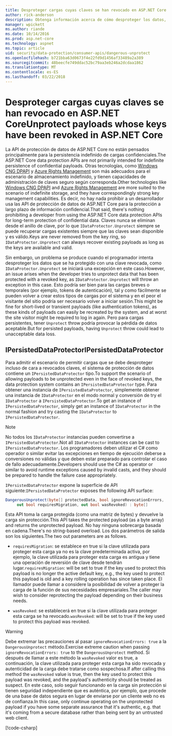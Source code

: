 ```yaml
---
title: Desproteger cargas cuyas claves se han revocado en ASP.NET Core
author: rick-anderson
description: Obtenga información acerca de cómo desproteger los datos, protegidos con claves que ya han sido revocadas, en una aplicación de ASP.NET Core.
manager: wpickett
ms.author: riande
ms.date: 10/14/2016
ms.prod: asp.net-core
ms.technology: aspnet
ms.topic: article
uid: security/data-protection/consumer-apis/dangerous-unprotect
ms.openlocfilehash: b721bba63d0673f4e22fd9d1456af33489a2a389
ms.sourcegitcommit: 48beecfe749ddac52bc79aa3eb246a2dcdaa1862
ms.translationtype: MT
ms.contentlocale: es-ES
ms.lasthandoff: 03/22/2018
---
```

# <a name="unprotect-payloads-whose-keys-have-been-revoked-in-aspnet-core"></a><span data-ttu-id="c3bab-103">Desproteger cargas cuyas claves se han revocado en ASP.NET Core</span><span class="sxs-lookup"><span data-stu-id="c3bab-103">Unprotect payloads whose keys have been revoked in ASP.NET Core</span></span>


<a name="data-protection-consumer-apis-dangerous-unprotect"></a>

<span data-ttu-id="c3bab-104">La API de protección de datos de ASP.NET Core no están pensados principalmente para la persistencia indefinido de cargas confidenciales.</span><span class="sxs-lookup"><span data-stu-id="c3bab-104">The ASP.NET Core data protection APIs are not primarily intended for indefinite persistence of confidential payloads.</span></span> <span data-ttu-id="c3bab-105">Otras tecnologías, como [Windows CNG DPAPI](https://msdn.microsoft.com/library/windows/desktop/hh706794%28v=vs.85%29.aspx) y [Azure Rights Management](https://docs.microsoft.com/rights-management/) son más adecuados para el escenario de almacenamiento indefinido, y tienen capacidades de administración de claves seguro según corresponda.</span><span class="sxs-lookup"><span data-stu-id="c3bab-105">Other technologies like [Windows CNG DPAPI](https://msdn.microsoft.com/library/windows/desktop/hh706794%28v=vs.85%29.aspx) and [Azure Rights Management](https://docs.microsoft.com/rights-management/) are more suited to the scenario of indefinite storage, and they have correspondingly strong key management capabilities.</span></span> <span data-ttu-id="c3bab-106">Es decir, no hay nada prohibir a un desarrollador usa las API de protección de datos de ASP.NET Core para la protección a largo plazo de información confidencial.</span><span class="sxs-lookup"><span data-stu-id="c3bab-106">That said, there's nothing prohibiting a developer from using the ASP.NET Core data protection APIs for long-term protection of confidential data.</span></span> <span data-ttu-id="c3bab-107">Claves nunca se eliminan desde el anillo de clave, por lo que `IDataProtector.Unprotect` siempre se puede recuperar cargas existentes siempre que las claves sean disponible y es válido.</span><span class="sxs-lookup"><span data-stu-id="c3bab-107">Keys are never removed from the key ring, so `IDataProtector.Unprotect` can always recover existing payloads as long as the keys are available and valid.</span></span>

<span data-ttu-id="c3bab-108">Sin embargo, un problema se produce cuando el programador intenta desproteger los datos que se ha protegido con una clave revocada, como `IDataProtector.Unprotect` se iniciará una excepción en este caso.</span><span class="sxs-lookup"><span data-stu-id="c3bab-108">However, an issue arises when the developer tries to unprotect data that has been protected with a revoked key, as `IDataProtector.Unprotect` will throw an exception in this case.</span></span> <span data-ttu-id="c3bab-109">Esto podría ser bien para las cargas breves o temporales (por ejemplo, tokens de autenticación), tal y como fácilmente se pueden volver a crear estos tipos de cargas por el sistema y en el peor el visitante del sitio podría ser necesario volver a iniciar sesión.</span><span class="sxs-lookup"><span data-stu-id="c3bab-109">This might be fine for short-lived or transient payloads (like authentication tokens), as these kinds of payloads can easily be recreated by the system, and at worst the site visitor might be required to log in again.</span></span> <span data-ttu-id="c3bab-110">Pero para cargas persistentes, tener `Unprotect` throw podría provocar la pérdida de datos aceptable.</span><span class="sxs-lookup"><span data-stu-id="c3bab-110">But for persisted payloads, having `Unprotect` throw could lead to unacceptable data loss.</span></span>

## <a name="ipersisteddataprotector"></a><span data-ttu-id="c3bab-111">IPersistedDataProtector</span><span class="sxs-lookup"><span data-stu-id="c3bab-111">IPersistedDataProtector</span></span>

<span data-ttu-id="c3bab-112">Para admitir el escenario de permitir cargas que se debe desproteger incluso de cara a revocados claves, el sistema de protección de datos contiene un `IPersistedDataProtector` tipo.</span><span class="sxs-lookup"><span data-stu-id="c3bab-112">To support the scenario of allowing payloads to be unprotected even in the face of revoked keys, the data protection system contains an `IPersistedDataProtector` type.</span></span> <span data-ttu-id="c3bab-113">Para obtener una instancia de `IPersistedDataProtector`, simplemente obtener una instancia de `IDataProtector` en el modo normal y conversión de try el `IDataProtector` a `IPersistedDataProtector`.</span><span class="sxs-lookup"><span data-stu-id="c3bab-113">To get an instance of `IPersistedDataProtector`, simply get an instance of `IDataProtector` in the normal fashion and try casting the `IDataProtector` to `IPersistedDataProtector`.</span></span>

> [!NOTE]
> <span data-ttu-id="c3bab-114">No todos los `IDataProtector` instancias pueden convertirse a `IPersistedDataProtector`.</span><span class="sxs-lookup"><span data-stu-id="c3bab-114">Not all `IDataProtector` instances can be cast to `IPersistedDataProtector`.</span></span> <span data-ttu-id="c3bab-115">Los programadores deben utilizar el C# como operador o similar evitar las excepciones en tiempo de ejecución deberse a conversiones no válidas y que deben estar preparado para controlar el caso de fallo adecuadamente.</span><span class="sxs-lookup"><span data-stu-id="c3bab-115">Developers should use the C# as operator or similar to avoid runtime exceptions caused by invalid casts, and they should be prepared to handle the failure case appropriately.</span></span>

<span data-ttu-id="c3bab-116">`IPersistedDataProtector` expone la superficie de API siguiente:</span><span class="sxs-lookup"><span data-stu-id="c3bab-116">`IPersistedDataProtector` exposes the following API surface:</span></span>

```csharp
DangerousUnprotect(byte[] protectedData, bool ignoreRevocationErrors,
     out bool requiresMigration, out bool wasRevoked) : byte[]
```

<span data-ttu-id="c3bab-117">Esta API toma la carga protegida (como una matriz de bytes) y devuelve la carga sin protección.</span><span class="sxs-lookup"><span data-stu-id="c3bab-117">This API takes the protected payload (as a byte array) and returns the unprotected payload.</span></span> <span data-ttu-id="c3bab-118">No hay ninguna sobrecarga basada en cadena.</span><span class="sxs-lookup"><span data-stu-id="c3bab-118">There's no string-based overload.</span></span> <span data-ttu-id="c3bab-119">Los dos parámetros de salida son los siguientes.</span><span class="sxs-lookup"><span data-stu-id="c3bab-119">The two out parameters are as follows.</span></span>

* <span data-ttu-id="c3bab-120">`requiresMigration`: se establece en true si la clave utilizada para proteger esta carga ya no es la clave predeterminada activa, por ejemplo, la clave utilizada para proteger esta carga es antigua y tiene una operación de reversión de clave desde tendrán lugar.</span><span class="sxs-lookup"><span data-stu-id="c3bab-120">`requiresMigration`: will be set to true if the key used to protect this payload is no longer the active default key, e.g., the key used to protect this payload is old and a key rolling operation has since taken place.</span></span> <span data-ttu-id="c3bab-121">El llamador puede llamar a considere la posibilidad de volver a proteger la carga de la función de sus necesidades empresariales.</span><span class="sxs-lookup"><span data-stu-id="c3bab-121">The caller may wish to consider reprotecting the payload depending on their business needs.</span></span>

* <span data-ttu-id="c3bab-122">`wasRevoked`: se establecerá en true si la clave utilizada para proteger esta carga se ha revocado.</span><span class="sxs-lookup"><span data-stu-id="c3bab-122">`wasRevoked`: will be set to true if the key used to protect this payload was revoked.</span></span>

>[!WARNING]
> <span data-ttu-id="c3bab-123">Debe extremar las precauciones al pasar `ignoreRevocationErrors: true` a la `DangerousUnprotect` método.</span><span class="sxs-lookup"><span data-stu-id="c3bab-123">Exercise extreme caution when passing `ignoreRevocationErrors: true` to the `DangerousUnprotect` method.</span></span> <span data-ttu-id="c3bab-124">Si después de llamar a este método la `wasRevoked` valor es true, a continuación, la clave utilizada para proteger esta carga ha sido revocada y autenticidad de la carga debe tratarse como sospechosa.</span><span class="sxs-lookup"><span data-stu-id="c3bab-124">If after calling this method the `wasRevoked` value is true, then the key used to protect this payload was revoked, and the payload's authenticity should be treated as suspect.</span></span> <span data-ttu-id="c3bab-125">En este caso, solo seguir funcionando en la carga sin protección si tienen seguridad independiente que es auténtica, por ejemplo, que procede de una base de datos segura en lugar de enviarse por un cliente web no es de confianza.</span><span class="sxs-lookup"><span data-stu-id="c3bab-125">In this case, only continue operating on the unprotected payload if you have some separate assurance that it's authentic, e.g. that it's coming from a secure database rather than being sent by an untrusted web client.</span></span>

[!code-csharp[](dangerous-unprotect/samples/dangerous-unprotect.cs)]
